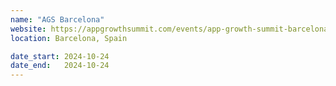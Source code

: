 ```yaml
---
name: "AGS Barcelona"
website: https://appgrowthsummit.com/events/app-growth-summit-barcelona-2024/
location: Barcelona, Spain

date_start: 2024-10-24
date_end:   2024-10-24
---
```

